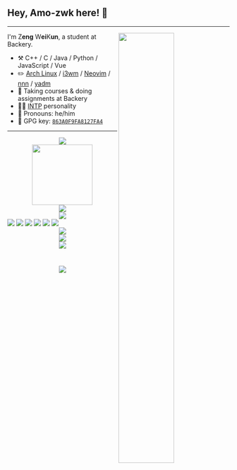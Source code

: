 ## Hey, Amo-zwk here! :wave:
---
<div text-align:center
<div display:flex justify-content: center margin:0 auto > <img align="right" width="50%" src="https://github-readme-stats-ouuan.vercel.app/api?username=Amo-zwk&show_icons=true&text_color=000&icon_color=000&bg_color=0,ea6161,ffc64d,fffc4d,52fa5a&theme=graywhite">
</div>

I'm Z**eng** W**ei**K**un**, a student at Backery.
-   :hammer_and_pick: C++ / C / Java / Python / JavaScript / Vue
-   :pencil2: [Arch Linux](https://wiki.archlinux.org/title/Arch_Linux) / [i3wm](https://i3wm.org/) / [Neovim](https://neovim.io/) / [nnn](https://github.com/jarun/nnn) / [yadm](https://github.com/TheLocehiliosan/yadm)
-   :seedling: Taking courses & doing assignments at Backery
-   :man_scientist: [INTP](https://www.16personalities.com/intp-personality) personality
-   :man: Pronouns: he/him
-   :key: GPG key: [`863A0F9FA8127FA4`](https://github.com/ouuan.gpg)
---
</div>
<div align="center"> <img src="https://metrics.lecoq.io/Amo-zwk?template=classic&config.timezone=Asia%2FShanghai"> </div>
<div align="center"> <img height="137px" src="https://github-readme-stats.vercel.app/api?username=Amo-zwk&hide_title=true&hide_border=true&show_icons=trueline_height=21&text_color=000&icon_color=000&bg_color=0,ea6161,ffc64d,fffc4d,52fa5a&theme=graywhite" /> </div>
<div align="center"> <img src="https://github-readme-stats.vercel.app/api/top-langs/?username=Amo-zwk&hide_title=true&hide_border=true&layout=compact&langs_count=6&text_color=000&icon_color=fff&bg_color=0,52fa5a,4dfcff,c64dff&theme=graywhite" /> </div>
<div align="center"> <img src="https://github-profile-trophy.vercel.app/?username=Amo-zwk" /> </div>
<span > <img src="https://img.shields.io/badge/-HTML5-E34F26?style=flat-square&logo=html5&logoColor=white" /> <img src="https://img.shields.io/badge/-CSS3-1572B6?style=flat-square&logo=css3" /> <img src="https://img.shields.io/badge/-JavaScript-oringe?style=flat-square&logo=javascript" /> </span>
<span > <img src="https://img.shields.io/badge/-HTML5-E34F26?style=flat-square&logo=html5&logoColor=white" /> <img src="https://img.shields.io/badge/-CSS3-1572B6?style=flat-square&logo=css3" /> <img src="https://img.shields.io/badge/-JavaScript-oringe?style=flat-square&logo=javascript" /> </span>
<div align="center"> <img src="https://visitor-badge.glitch.me/badge?page_id=Amo-zwk" /> </div>
<div align="center"> <img src="https://activity-graph.herokuapp.com/graph?username=Amo-zwk&theme=xcode" /> </div>
<div align="center"> <img src="https://github-readme-streak-stats.herokuapp.com/?user=Amo-zwk" /> </div>
<h1 align="center"> <a href="https://sunguoqi.com/"> <img src="https://readme-typing-svg.herokuapp.com/?lines=console.log(%22Hello%2C%20World!%22);Welcome to my github!&center=true&size=27"> </a> </h1>



